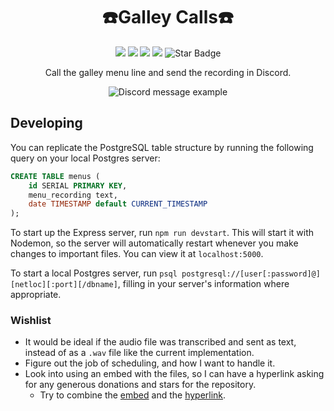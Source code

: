 <p align="center">
  <h1 align="center">☎️Galley Calls☎️</h1>
</p>

<p align="center">
   <img src="https://img.shields.io/badge/language-JavaScript-yellow"/>
   <img src="https://img.shields.io/github/license/ajmeese7/galley-calls"/>
   <img src="https://img.shields.io/github/stars/ajmeese7/galley-calls"/>
   <img src="https://img.shields.io/github/forks/ajmeese7/galley-calls"/>
   <img src="https://img.shields.io/static/v1?label=%F0%9F%8C%9F&message=If%20Useful&style=style=flat&color=BC4E99" alt="Star Badge"/>
</p>

<p align="center">Call the galley menu line and send the recording in Discord.</p>
<p align="center">
<img alt="Discord message example" title="Discord message example" src="https://user-images.githubusercontent.com/17814535/91178907-6f572680-e6ab-11ea-9d56-3ca7e98ec928.png" />
</p>

## Developing
You can replicate the PostgreSQL table structure by running the following query
on your local Postgres server:

```sql
CREATE TABLE menus (
    id SERIAL PRIMARY KEY,
    menu_recording text,
    date TIMESTAMP default CURRENT_TIMESTAMP
);
```

To start up the Express server, run `npm run devstart`. This will start it with
Nodemon, so the server will automatically restart whenever you make changes to
important files. You can view it at `localhost:5000`.

To start a local Postgres server, run `psql postgresql://[user[:password]@][netloc][:port][/dbname]`,
filling in your server's information where appropriate.

### Wishlist
- It would be ideal if the audio file was transcribed and sent as text,
instead of as a `.wav` file like the current implementation.
- Figure out the job of scheduling, and how I want to handle it.
- Look into using an embed with the files, so I can have a hyperlink asking
for any generous donations and stars for the repository.
    - Try to combine the [embed](https://stackoverflow.com/questions/45622168/sending-attachments-in-embed-field)
    and the [hyperlink](https://stackoverflow.com/questions/54753005/is-there-any-way-to-embed-a-hyperlink-in-a-richembed).